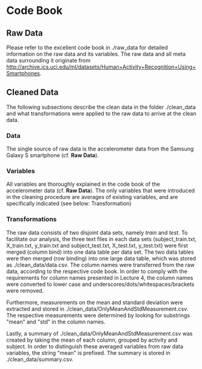# Code Book

## Raw Data
Please refer to the excellent code book in ./raw_data for detailed information on the raw data and its variables.
The raw data and all meta data surrounding it originate from http://archive.ics.uci.edu/ml/datasets/Human+Activity+Recognition+Using+Smartphones.

## Cleaned Data
The following subsections describe the clean data in the folder ./clean_data and what transformations were applied to the raw data to arrive at the clean data.

### Data
The single source of raw data is the accelerometer data from the Samsung Galaxy S smartphone (cf. **Raw Data**).

### Variables
All variables are thoroughly explained in the code book of the accelerometer data (cf. **Raw Data**).
The only variables that were introduced in the cleaning procedure are averages of existing variables, and are specifically indicated (see below: Transformation)

### Transformations
The raw data consists of two disjoint data sets, namely *train* and *test*.
To facilitate our analysis, the three text files in each data sets (subject_train.txt, X_train.txt, y_train.txt and subject_test.txt, X_test.txt, y_test.txt) were first merged (column bind) into one data table per data set.
The two data tables were then merged (row binding) into one large data table, which was stored as ./clean_data/data.csv. The column names were transferred from the raw data, according to the respective code book. In order to comply with the requirements for column names presented in Lecture 4, the column names were converted to lower case and underscores/dots/whitespaces/brackets were removed.

Furthermore, measurements on the mean and standard deviation were extracted and stored in ./clean_data/OnlyMeanAndStdMeasurement.csv. The respective measurements were determined by looking for substrings "mean" and "std" in the column names.

Lastly, a summary of ./clean_data/OnlyMeanAndStdMeasurement.csv was created by taking the mean of each column, grouped by activity and subject. In order to distinguish these averaged variables from raw data variables, the string "mean" is prefixed. 
The summary is stored in ./clean_data/summary.csv.
